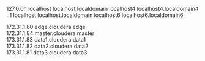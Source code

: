 127.0.0.1   localhost localhost.localdomain localhost4 localhost4.localdomain4  
::1         localhost localhost.localdomain localhost6 localhost6.localdomain6  

172.31.1.80 edge.cloudera edge  
172.31.1.84 master.cloudera master   
173.31.1.83 data1.cloudera data1  
173.31.1.82 data2.cloudera data2  
173.31.1.81 data3.cloudera data3   
